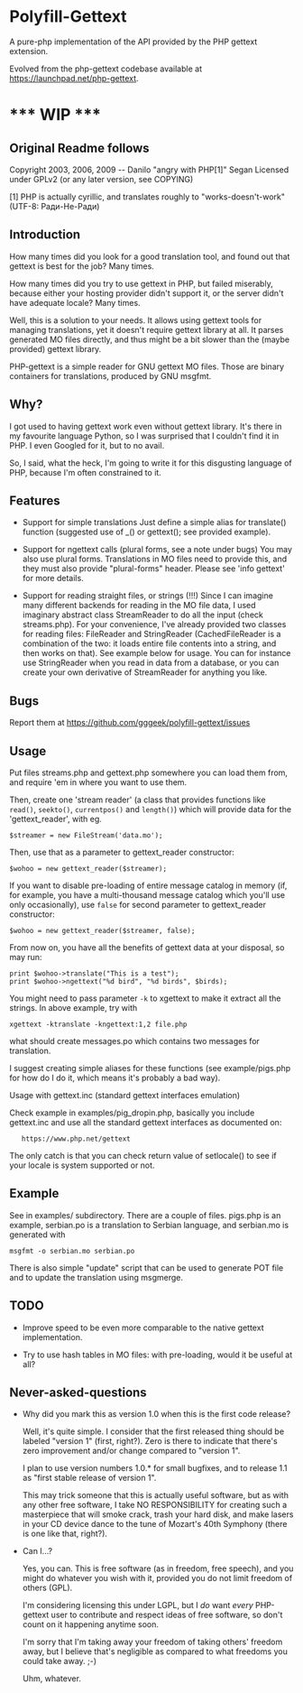 # Polyfill-Gettext

A pure-php implementation of the API provided by the PHP gettext extension.

Evolved from the php-gettext codebase available at https://launchpad.net/php-gettext.

# *** WIP ***


## Original Readme follows

Copyright 2003, 2006, 2009 -- Danilo "angry with PHP[1]" Segan
Licensed under GPLv2 (or any later version, see COPYING)

[1] PHP is actually cyrillic, and translates roughly to
"works-doesn't-work" (UTF-8: Ради-Не-Ради)

## Introduction

  How many times did you look for a good translation tool, and
  found out that gettext is best for the job? Many times.

  How many times did you try to use gettext in PHP, but failed
  miserably, because either your hosting provider didn't support
  it, or the server didn't have adequate locale? Many times.

  Well, this is a solution to your needs. It allows using gettext
  tools for managing translations, yet it doesn't require gettext
  library at all. It parses generated MO files directly, and thus
  might be a bit slower than the (maybe provided) gettext library.

  PHP-gettext is a simple reader for GNU gettext MO files. Those
  are binary containers for translations, produced by GNU msgfmt.

## Why?

I got used to having gettext work even without gettext
library. It's there in my favourite language Python, so I was
surprised that I couldn't find it in PHP. I even Googled for it,
but to no avail.

So, I said, what the heck, I'm going to write it for this
disgusting language of PHP, because I'm often constrained to it.

## Features

* Support for simple translations
  Just define a simple alias for translate() function (suggested
  use of _() or gettext(); see provided example).

* Support for ngettext calls (plural forms, see a note under bugs)
  You may also use plural forms. Translations in MO files need to
  provide this, and they must also provide "plural-forms" header.
  Please see 'info gettext' for more details.

* Support for reading straight files, or strings (!!!)
  Since I can imagine many different backends for reading in the MO
  file data, I used imaginary abstract class StreamReader to do all
  the input (check streams.php). For your convenience, I've already
  provided two classes for reading files: FileReader and
  StringReader (CachedFileReader is a combination of the two: it
  loads entire file contents into a string, and then works on that).
  See example below for usage. You can for instance use StringReader
  when you read in data from a database, or you can create your own
  derivative of StreamReader for anything you like.

## Bugs

Report them at https://github.com/gggeek/polyfill-gettext/issues

## Usage

Put files streams.php and gettext.php somewhere you can load them
from, and require 'em in where you want to use them.

Then, create one 'stream reader' (a class that provides functions
like `read()`, `seekto()`, `currentpos()` and `length()`) which will
provide data for the 'gettext_reader', with eg.

    $streamer = new FileStream('data.mo');

Then, use that as a parameter to gettext_reader constructor:

    $wohoo = new gettext_reader($streamer);

If you want to disable pre-loading of entire message catalog in
memory (if, for example, you have a multi-thousand message catalog
which you'll use only occasionally), use `false` for second
parameter to gettext_reader constructor:

    $wohoo = new gettext_reader($streamer, false);

From now on, you have all the benefits of gettext data at your
disposal, so may run:

    print $wohoo->translate("This is a test");
    print $wohoo->ngettext("%d bird", "%d birds", $birds);

You might need to pass parameter `-k` to xgettext to make it
extract all the strings. In above example, try with

    xgettext -ktranslate -kngettext:1,2 file.php

what should create messages.po which contains two messages for
translation.

I suggest creating simple aliases for these functions (see
example/pigs.php for how do I do it, which means it's probably a
bad way).

Usage with gettext.inc (standard gettext interfaces emulation)

Check example in examples/pig_dropin.php, basically you include
gettext.inc and use all the standard gettext interfaces as
documented on:

       https://www.php.net/gettext

The only catch is that you can check return value of setlocale()
to see if your locale is system supported or not.


## Example

See in examples/ subdirectory. There are a couple of files.
pigs.php is an example, serbian.po is a translation to Serbian
language, and serbian.mo is generated with

    msgfmt -o serbian.mo serbian.po

There is also simple "update" script that can be used to generate
POT file and to update the translation using msgmerge.

## TODO

* Improve speed to be even more comparable to the native gettext
implementation.

* Try to use hash tables in MO files: with pre-loading, would it
be useful at all?

## Never-asked-questions

* Why did you mark this as version 1.0 when this is the first code
  release?

  Well, it's quite simple. I consider that the first released thing
  should be labeled "version 1" (first, right?). Zero is there to
  indicate that there's zero improvement and/or change compared to
  "version 1".

  I plan to use version numbers 1.0.* for small bugfixes, and to
  release 1.1 as "first stable release of version 1".

  This may trick someone that this is actually useful software, but
  as with any other free software, I take NO RESPONSIBILITY for
  creating such a masterpiece that will smoke crack, trash your
  hard disk, and make lasers in your CD device dance to the tune of
  Mozart's 40th Symphony (there is one like that, right?).

* Can I...?

  Yes, you can. This is free software (as in freedom, free speech),
  and you might do whatever you wish with it, provided you do not
  limit freedom of others (GPL).

  I'm considering licensing this under LGPL, but I *do* want
  *every* PHP-gettext user to contribute and respect ideas of free
  software, so don't count on it happening anytime soon.

  I'm sorry that I'm taking away your freedom of taking others'
  freedom away, but I believe that's negligible as compared to what
  freedoms you could take away. ;-)

  Uhm, whatever.
